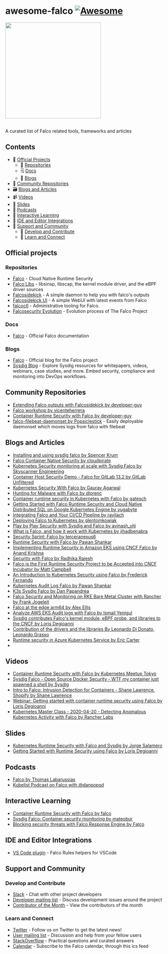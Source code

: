 # awesome-falco [![Awesome](https://awesome.re/badge.svg)](https://awesome.re)

<img src="https://cncf-branding.netlify.app/img/projects/falco/horizontal/color/falco-horizontal-color.svg" width="300"><br/><br/>

A curated list of Falco related tools, frameworks and articles

## Contents

- 💼 [Official Projects](#official-projects)
    - 📂 [Repositories](#repositories)
    - 🗒️ [Docs](#docs)
    - 📰 [Blogs](#blogs-and-articles)
- 🐾 [Community Repositories](#community-repositories)
- 🗃️ [Blogs and Articles](#blogs-and-articles)
- 📹 [Videos](#videos)
- 📑 [Slides](#slides)
- 🎤 [Podcasts](#podcasts)
- 🧪 [Interactive Learning](#interactive-learning)
- 🧰 [IDE and Editor Integrations](#ide-and-editor-integrations)
- 📡 [Support and Community](#support-and-community)
     - 💊 [Develop and Contribute](#develop-and-contribute)
     - 📆 [Learn and Connect](#learn-and-connect)


## Official projects

### Repositories

- [Falco](https://github.com/falcosecurity/falco) - Cloud Native Runtime Security
- [Falco Libs](https://github.com/falcosecurity/libs) - libsinsp, libscap, the kernel module driver, and the eBPF driver sources
- [Falcosidekick](https://github.com/falcosecurity/falcosidekick) - A simple daemon to help you with falco's outputs
- [Falcosidekick UI](https://github.com/falcosecurity/falcosidekick-ui) - A simple WebUI with latest events from Falco
- [falcoctl](https://github.com/falcosecurity/falcoctl) - Administrative tooling for Falco.
- [Falcosecurity Evolution](https://github.com/falcosecurity/evolution) - Evolution process of The Falco Project

### Docs

- [Falco](https://falco.org/docs/) - Official Falco documentation

### Blogs

- [Falco](https://falco.org/blog/) - Official blog for the Falco project
- [Sysdig Blog](https://sysdig.com/blog/?s=&sd-tax-sysdig-open-source%5B%5D=sysdig-falco) - Explore Sysdig resources for whitepapers, videos, webinars, case studies, and more. Embed security, compliance and monitoring into DevOps workflows. 

## Community Repositories

- [Extending Falco outputs with Falcosidekick by developer-guy](https://github.com/developer-guy/extending-falco-outputs-with-falcosidekick)
- [Falco workshop by vicenteherrera](https://github.com/vicenteherrera/falco-workshop)
- [Container Runtime Security with Falco by developer-guy](https://github.com/developer-guy/container-runtime-security-with-falco)
- [falco-filebeat-daemonset by Popsiclestick](https://github.com/Popsiclestick/falco-filebeat-daemonset) - Easily deployable daemonset which moves logs from falco with filebeat

## Blogs and Articles

- [Installing and using sysdig falco by Spencer Krum](https://developer.ibm.com/tutorials/installing-and-using-sysdig-falco/)
- [Falco Container Native Security by cloudpirate](https://www.cloudpirate.io/blog/falco-container-native-runtime-security-40608.html)
- [Kubernetes Security monitoring at scale with Sysdig Falco by Skyscanner Engineering](https://medium.com/@SkyscannerEng/kubernetes-security-monitoring-at-scale-with-sysdig-falco-a60cfdb0f67a)
- [Container Host Security Demo - Falco for GitLab 13.2 by GitLab Unfiltered](https://www.youtube.com/watch?v=WxBzBz76FxU)
- [Kubernetes Security With Falco by Gaurav Agarwal](https://medium.com/better-programming/kubernetes-security-with-falco-2eb060d3ae7d)
- [Hunting for Malware with Falco by dlorenc](https://dlorenc.medium.com/hunting-for-malware-with-falco-834b19b398c9)
- [Container runtime security in Kubernetes with Falco by gatesch](https://medium.com/@gatesch/container-runtime-security-in-kubernetes-with-falco-904cd713054a)
- [Getting Started with Falco Runtime Security and Cloud Native Distributed SQL on Google Kubernetes Engine by yugabyte](https://medium.com/yugabyte/getting-started-with-falco-runtime-security-and-cloud-native-distributed-sql-on-google-kubernetes-477b2471535c)
- [Integrating Falco and Your CI/CD Pipeline by ravilach](https://ravilach.medium.com/integrating-falco-and-your-ci-cd-pipeline-870152795282)
- [Deploying Falco to Kubernetes by glentomkowiak](https://medium.com/@glentomkowiak/deploying-falco-to-kubernetes-4d950cf46119)
- [Play by Play Security with Sysdig and Falco by avinash_vjti](https://medium.com/@avinash_vjti/play-by-play-security-with-sysdig-and-falco-22ce397271ed)
- [What is Falco, and how it work with Kubernetes by jihadbenabra](https://jihadbenabra.medium.com/what-is-falco-and-how-it-work-with-kubernetes-44f5dbb985cb)
- [Security Sprint: Falco by terceranexus6](https://dev.to/terceranexus6/security-sprint-falco-e0o)
- [Runtime Security with Falco by Pawan Shankar](https://rancher.com/blog/2020/runtime-security-with-falco)
- [Implementing Runtime Security in Amazon EKS using CNCF Falco by Anand Krishna](https://aws.amazon.com/blogs/containers/implementing-runtime-security-in-amazon-eks-using-cncf-falco/)
- [Security with Falco by Radhika Rajesh](https://dzone.com/articles/security-with-falco)
- [Falco is the First Runtime Security Project to be Accepted into CNCF Incubator by Matt Campbell](https://www.infoq.com/news/2020/01/falco-security-cncf/)
- [An Introduction to Kubernetes Security using Falco by Frederick Fernando](https://www.infracloud.io/blogs/introduction-kubernetes-security-falco/)
- [Kubernetes Audit Log Falco by Pawan Shankar](https://sysdig.com/blog/kubernetes-audit-log-falco/)
- [K3s Sysdig Falco by Dan Papandrea](https://sysdig.com/blog/k3s-sysdig-falco/)
- [Falco Security and Monitoring on RKE Bare Metal Cluster with Rancher by Frank Jogeleit](https://blog.webdev-jogeleit.de/blog/falco-security-and-monitoring-on-rke-bare-metal-cluster-with-rancher)
- [Falco at the edge arm64 by Alex Ellis](https://blog.alexellis.io/falco-at-the-edge-arm64/)
- [Analyze AWS EKS Audit logs with Falco by Ismail Yenigul](https://medium.com/faun/analyze-aws-eks-audit-logs-with-falco-95202167f2e)
- [Sysdig contributes Falco's kernel module, eBPF probe, and libraries to the CNCF by Loris Degioanni](https://sysdig.com/blog/sysdig-contributes-falco-kernel-ebpf-cncf/)
- [Contribution of the drivers and the libraries By Leonardo Di Donato, Leonardo Grasso](https://falco.org/blog/contribution-drivers-kmod-ebpf-libraries/)
- [Runtime security in Azure Kubernetes Service by Eric Carter](https://sysdig.com/blog/runtime-security-in-azure-kubernetes-service/)
- 
## Videos

- [Container Runtime Security with Falco by Kubernetes Meetup Tokyo](https://www.youtube.com/watch?v=t-7sq1_wYP4)
- [Sysdig Falco - Open Source Docker Security - WTF my container just spawned a shell by Sysdig](https://www.youtube.com/watch?v=eCC_RFlyxkg)
- [Intro to Falco: Intrusion Detection for Containers - Shane Lawrence, Shopify by Shane Lawrence](https://www.youtube.com/watch?v=rBqBrYESryY)
- [Webinar: Getting started with container runtime security using Falco by Loris Degioanni](https://www.youtube.com/watch?v=eqZxd7VJzek)
- [Kubernetes Master Class - 2020-04-20 - Detecting Anomalous Kubernetes Activity with Falco by Rancher Labs](https://www.youtube.com/watch?v=M3f6-ioY9rs)

## Slides

- [Kubernetes Runtime Security with Falco and Sysdig by Jorge Salamero](https://www.cncf.io/wp-content/uploads/2020/08/Kubernetes-Runtime-Security-with-Falco-and-Sysdig.pdf)
- [Getting Started with Runtime Security using Falco by Loris Degioanni](https://www.cncf.io/wp-content/uploads/2020/07/CNCF_-Getting-Started-with-Runtime-Security-using-Falco_2020.09.02.pptx)

## Podcasts

- [Falco by Thomas Labarussias](https://electro-monkeys.fr/?tag=falco)
- [Kubelist Podcast on Falco with @danpopsd](https://www.heavybit.com/library/podcasts/the-kubelist-podcast/ep-9-falco-with-dan-pop-papandrea-of-sysdig/) 

## Interactive Learning

- [Container Runtime Security with Falco by falco](https://katacoda.com/falco/courses/falco/falco)
- [Sysdig Falco: Container security monitoring by mateobur](https://www.katacoda.com/mateobur/scenarios/falco)
- [Blocking security threats with Falco Response Engine by Falco](https://katacoda.com/falco/courses/falco/falco-response-engine)

## IDE and Editor Integrations

- [VS Code plugin](https://github.com/sysdiglabs/vscode-falco) - Falco Rules helpers for VSCode

## Support and Community

### Develop and Contribute

- [Slack](https://kubernetes.slack.com/messages/falco) - Chat with other project developers
- [Developer mailing list](https://lists.cncf.io/g/cncf-falco-dev) - Discuss development issues around the project
- [Contributor of the Month](https://falco.org/docs/contribute/contributor-of-the-month/) - View the contributors of the month

### Learn and Connect

- [Twitter](https://twitter.com/falco_org) - Follow us on Twitter to get the latest news!
- [User mailing list](https://lists.cncf.io/g/cncf-falco-dev/) - Discussion and help from your fellow users
- [StackOverflow](https://stackoverflow.com/questions/tagged/falco) - Practical questions and curated answers
- [Calendar](https://lists.cncf.io/g/cncf-falco-dev/calendar) - Subscribe to the Falco calendar, through this ics feed
